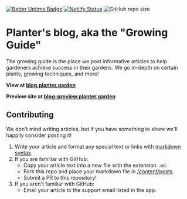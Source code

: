 [![Better Uptime Badge](https://betteruptime.com/status-badges/v1/monitor/k953.svg)](https://betteruptime.com/?utm_source=status_badge)
[![Netlify Status](https://api.netlify.com/api/v1/badges/6d53731b-3f8e-47d4-901c-d9daddb3aace/deploy-status)](https://app.netlify.com/sites/planter/deploys)
![GitHub repo size](https://img.shields.io/github/repo-size/planterapp/planter_blog)

# Planter's blog, aka the "Growing Guide"

The growing guide is the place we post informative articles to help gardeners achieve success in their gardens. We go in-depth on certain plants, growing techniques, and more!

**View at [blog.planter.garden](https://blog.planter.garden)**

**Preview site at [blog-preview.planter.garden](https://blog-preview.planter.garden)**

## Contributing

We don't mind writing articles, but if you have something to share we'll happily consider posting it!

1. Write your article and format any special text or links with [markdown syntax](https://www.markdownguide.org/). 
2. If you are familiar with GitHub:
    * Copy your article text into a new file with the extension `.md`.
    * Fork this repo and place your markdown file in [/content/posts](https://github.com/PlanterApp/planter_blog/tree/main/content/posts). 
    * Submit a PR to this repository!
3. If you aren't familiar with GitHub:
    * Email your article to the support email listed in the app.
